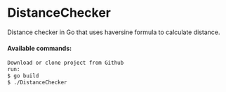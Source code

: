 # DistanceChecker
Distance checker in Go that uses haversine formula to calculate distance. 

#### Available commands:

```bash
Download or clone project from Github
run:
$ go build
$ ./DistanceChecker
```